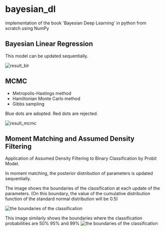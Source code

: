 # bayesian_dl
implementation of the book 'Bayesian Deep Learning' in python from scratch using NumPy

## Bayesian Linear Regression 
This model can be updated sequentially.

![result_blr](https://user-images.githubusercontent.com/74958594/124242836-22a86b80-db58-11eb-9b76-a09aa762bfc5.png)

## MCMC 
- Metropolis-Hastings method
- Hamiltonian Monte Carlo method
- Gibbs sampling

Blue dots are adopted.
Red dots are rejected.

![result_mcmc](https://user-images.githubusercontent.com/74958594/124243411-d3af0600-db58-11eb-8369-717d673acf6c.png)

## Moment Matching and Assumed Density Filtering
Application of Assumed Density Filtering to Binary Classification by Probit Model.

In moment matching, the posterior distribution of parameters is updated sequentially. 

The image shows the boundaries of the classification at each update of the parameters.
(On this boundary, the value of the  cumulative distribution function of the standard normal distribution will be 0.5)

![the boundaries of the classification](https://user-images.githubusercontent.com/74958594/126290607-f6af1190-cfcf-4a75-8a66-72eb2b143989.gif)

This image similarly shows the boundaries where the classification probabilities are 50% 95% and 99%
![the boundaries of the classification](https://user-images.githubusercontent.com/74958594/126291202-36a5f0f7-22a7-405c-a6f1-edf85be4e3d0.png)


